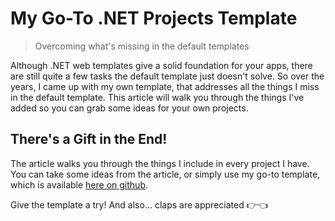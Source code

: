 # My Go-To .NET Projects Template

> Overcoming what's missing in the default templates

Although .NET web templates give a solid foundation for your apps, there are still quite a few tasks the default template just doesn't solve. So over the years, I came up with my own template, that addresses all the things I miss in the default template. This article will walk you through the things I've added so you can grab some ideas for your own projects.

## There's a Gift in the End!

The article walks you through the things I include in every project I have. You can take some ideas from the article, or simply use my go-to template, which is available [here on github](https://github.com/astorDev/nist/tree/main/templates/dotnet). 

Give the template a try! And also... claps are appreciated 👉👈
